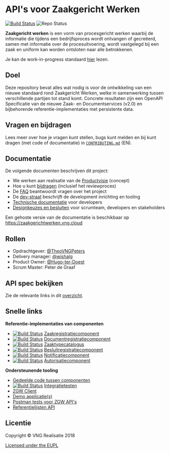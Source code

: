 API's voor Zaakgericht Werken
=====
[![Build Status](https://jenkins.nlx.io/job/gemma-zaken-build-and-test/badge/icon?style=plastic)](https://jenkins.nlx.io/) ![Repo Status](https://img.shields.io/badge/status-concept-lightgrey.svg?style=plastic)

**Zaakgericht werken** is een vorm van procesgericht werken waarbij de informatie die tijdens een bedrijfsproces wordt ontvangen of gecreëerd, samen met informatie over de procesuitvoering, wordt vastgelegd bij een zaak en uniform kan worden ontsloten naar alle betrokkenen.

Je kan de work-in-progress standaard [hier](docs/_content/standaard/index.md) lezen.

## Doel
Deze repository bevat alles wat nodig is voor de ontwikkeling van een nieuwe standaard rond Zaakgericht Werken, welke in samenwerking tussen verschillende partijen tot stand komt. Concrete resultaten zijn een OpenAPI Specificatie van de nieuwe Zaak- en Documentservices (v2.0) en bijbehorende referentie-implementaties met persistente data.

## Vragen en bijdragen
Lees meer over hoe je vragen kunt stellen, bugs kunt melden en bij kunt dragen (met code of documentatie) in [`CONTRIBUTING.md`](CONTRIBUTING.md) (EN).

## Documentatie
De volgende documenten beschrijven dit project:

- We werken aan realisatie van de [Productvisie](docs/_content/productvisie/index.md) (concept)
- Hoe u kunt [bijdragen](docs/_content/doorontwikkeling/index.md) (inclusief het reviewproces)
- De [FAQ](docs/_content/overige/faq.md) beantwoordt vragen over het project
- De [dev-straat](docs/_content/themas/achtergronddocumentatie/ontwikkelstraat.md) beschrijft de development
  inrichting en tooling
- [Technische documentatie](docs/_content/ontwikkelaars/index.md) voor developers
- [Designkeuzes en besluiten](docs/_content/themas/achtergronddocumentatie/ontwerpkeuzes.md) voor scrumteam, developers en stakeholders

Een gehoste versie van de documentatie is beschikbaar op https://zaakgerichtwerken.vng.cloud

## Rollen

- Opdrachtgever: [@TheoVNGPeters](https://github.com/TheoVNGPeters)
- Delivery manager: [@wishalg](https://github.com/wishalg)
- Product Owner: [@Hugo-ter-Doest](https://github.com/Hugo-ter-Doest)
- Scrum Master:  Peter de Graaf

## API spec bekijken

Zie de relevante links in dit [overzicht](docs/_content/standaard/index.md).

## Snelle links

**Referentie-implementaties van componenten**

* [![Build Status][zrc-build-status]][zrc-stable]
  [Zaakregistratiecomponent](https://github.com/vng-Realisatie/gemma-zaakregistratiecomponent)
* [![Build Status][drc-build-status]][drc-stable]
  [Documentregistratiecomponent](https://github.com/vng-Realisatie/gemma-documentregistratiecomponent)
* [![Build Status][ztc-build-status]][ztc-stable]
  [Zaaktypecatalogus](https://github.com/vng-Realisatie/gemma-zaaktypecatalogus)
* [![Build Status][brc-build-status]][brc-stable]
  [Besluitregistratiecomponent](https://github.com/vng-Realisatie/gemma-besluitregistratiecomponent)
* [![Build Status][nc-build-status]][nc-stable]
  [Notificatiecomponent](https://github.com/VNG-Realisatie/gemma-notificatiecomponent)
* [![Build Status][ac-build-status]][ac-stable]
  [Autorisatiecomponent](https://github.com/VNG-Realisatie/gemma-autorisatiecomponent)


**Ondersteunende tooling**

* [Gedeelde code tussen componenten](https://github.com/VNG-Realisatie/gemma-zaken-common)
* [![Build Status][zit-build-status]][zit-stable]
  [Integratietesten](https://github.com/VNG-Realisatie/gemma-zaken-test-integratie)
* [ZGW Client](https://github.com/VNG-Realisatie/gemma-zds-client)
* [Demo applicatie(s)](https://github.com/VNG-Realisatie/gemma-zaken-demo)
* [Postman tests voor ZGW API's](https://github.com/VNG-Realisatie/gemma-postman-tests)
* [Referentielijsten API](https://github.com/VNG-Realisatie/VNG-referentielijsten)

## Licentie
Copyright © VNG Realisatie 2018

[Licensed under the EUPL](LICENCE.md)

[zrc-build-status]: http://jenkins.nlx.io/buildStatus/icon?job=gemma-zaakregistratiecomponent-stable
[zrc-stable]: http://jenkins.nlx.io/job/gemma-zaakregistratiecomponent-stable
[drc-build-status]: http://jenkins.nlx.io/buildStatus/icon?job=gemma-documentregistratiecomponent-stable
[drc-stable]: http://jenkins.nlx.io/job/gemma-documentregistratiecomponent-stable
[ztc-build-status]: http://jenkins.nlx.io/buildStatus/icon?job=gemma-zaaktypecatalogus-stable
[ztc-stable]: http://jenkins.nlx.io/job/gemma-zaaktypecatalogus-stable
[brc-build-status]: http://jenkins.nlx.io/buildStatus/icon?job=gemma-besluitregistratiecomponent-stable
[brc-stable]: http://jenkins.nlx.io/job/gemma-besluitregistratiecomponent-stable
[zit-build-status]: http://jenkins.nlx.io/buildStatus/icon?job=gemma-zaken-test-integratie-master
[zit-stable]: http://jenkins.nlx.io/job/gemma-zaken-test-integratie-master
[nc-build-status]: http://jenkins.nlx.io/buildStatus/icon?job=gemma-notificatiecomponent-stable
[nc-stable]: http://jenkins.nlx.io/job/gemma-notificatiecomponent-stable
[ac-build-status]: http://jenkins.nlx.io/buildStatus/icon?job=gemma-autorisatiecomponent-stable
[ac-stable]: http://jenkins.nlx.io/job/gemma-autorisatiecomponent-stable

